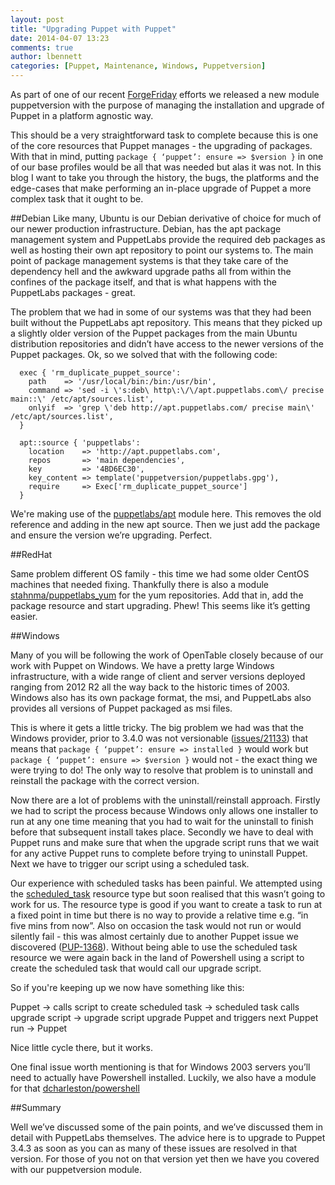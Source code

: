 ```yaml
---
layout: post
title: "Upgrading Puppet with Puppet"
date: 2014-04-07 13:23
comments: true
author: lbennett
categories: [Puppet, Maintenance, Windows, Puppetversion]
---
```


As part of one of our recent [ForgeFriday](http://tech.toptable.co.uk/blog/2014/04/04/forgefriday-our-commitment-to-the-puppet-forge/) efforts we released a new module puppetversion with the purpose of managing the installation and upgrade of Puppet in a platform agnostic way.


This should be a very straightforward task to complete because this is one of the core resources that Puppet manages - the upgrading of packages. With that in mind, putting `package { ‘puppet’: ensure => $version }` in one of our base profiles would be all that was needed but alas it was not. In this blog I want to take you through the history, the bugs, the platforms and the edge-cases that make performing an in-place upgrade of Puppet a more complex task that it ought to be.

##Debian
Like many, Ubuntu is our Debian derivative of choice for much of our newer production infrastructure. Debian, has the apt package management system and PuppetLabs provide the required deb packages as well as hosting their own apt repository to point our systems to. The main point of package management systems is that they take care of the dependency hell and the awkward upgrade paths all from within the confines of the package itself, and that is what happens with the PuppetLabs packages - great. 

The problem that we had in some of our systems was that they had been built without the PuppetLabs apt repository. This means that they picked up a slightly older version of the Puppet packages from the main Ubuntu distribution repositories and didn’t have access to the newer versions of the Puppet packages. Ok, so we solved that with the following code:

      exec { 'rm_duplicate_puppet_source':
        path    => '/usr/local/bin:/bin:/usr/bin',
        command => 'sed -i \'s:deb\ http\:\/\/apt.puppetlabs.com\/ precise main::\' /etc/apt/sources.list',
        onlyif  => 'grep \'deb http://apt.puppetlabs.com/ precise main\' /etc/apt/sources.list',
      }

      apt::source { 'puppetlabs':
        location    => 'http://apt.puppetlabs.com',
        repos       => 'main dependencies',
        key         => '4BD6EC30',
        key_content => template('puppetversion/puppetlabs.gpg'),
        require     => Exec['rm_duplicate_puppet_source']
      }

We're making use of the [puppetlabs/apt](http://forge.puppetlabs.com/puppetlabs/apt) module here. This removes the old reference and adding in the new apt source. Then we just add the package and ensure the version we’re upgrading. Perfect.

##RedHat

Same problem different OS family - this time we had some older CentOS machines that needed fixing. Thankfully there is also a module [stahnma/puppetlabs_yum](http://forge.puppetlabs.com/stahnma/puppetlabs_yum) for the yum repositories. Add that in, add the package resource and start upgrading. Phew! This seems like it’s getting easier.

##Windows

Many of you will be following the work of OpenTable closely because of our work with Puppet on Windows. We have a pretty large Windows infrastructure, with a wide range of client and server versions deployed ranging from 2012 R2 all the way back to the historic times of 2003. Windows also has its own package format, the msi, and PuppetLabs also provides all versions of Puppet packaged as msi files. 

This is where it gets a little tricky. The big problem we had was that the Windows provider, prior to 3.4.0 was not versionable ([issues/21133](http://projects.puppetlabs.com/issues/21133)) that means that `package { ‘puppet’: ensure => installed }` would work but `package { ‘puppet’: ensure => $version }` would not - the exact thing we were trying to do! The only way to resolve that problem is to uninstall and reinstall the package with the correct version.

Now there are a lot of problems with the uninstall/reinstall approach. Firstly we had to script the process because Windows only allows one installer to run at any one time meaning that you had to wait for the uninstall to finish before that subsequent install takes place. Secondly we have to deal with Puppet runs and make sure that when the upgrade script runs that we wait for any active Puppet runs to complete before trying to uninstall Puppet. Next we have to trigger our script using a scheduled task.

Our experience with scheduled tasks has been painful. We attempted using the [scheduled_task](http://docs.puppetlabs.com/references/latest/type.html#scheduledtask) resource type but soon realised that this wasn’t going to work for us. The resource type is good if you want to create a task to run at a fixed point in time but there is no way to provide a relative time e.g. “in five mins from now”. Also on occasion the task would not run or would silently fail - this was almost certainly due to another Puppet issue we discovered ([PUP-1368](https://tickets.puppetlabs.com/browse/PUP-1368)). Without being able to use the scheduled task resource we were again back in the land of Powershell using a script to create the scheduled task that would call our upgrade script. 

So if you're keeping up we now have something like this:

Puppet -> calls script to create scheduled task -> scheduled task calls upgrade script -> upgrade script upgrade Puppet and triggers next Puppet run -> Puppet

Nice little cycle there, but it works.

One final issue worth mentioning is that for Windows 2003 servers you’ll need to actually have Powershell installed. Luckily, we also have a module for that [dcharleston/powershell](http://forge.puppetlabs.com/dcharleston/powershell)

##Summary

Well we’ve discussed some of the pain points, and we’ve discussed them in detail with PuppetLabs themselves. The advice here is to upgrade to Puppet 3.4.3 as soon as you can as many of these issues are resolved in that version. For those of you not on that version yet then we have you covered with our puppetversion module.
